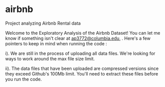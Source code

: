 # airbnb
Project analyzing Airbnb Rental data

Welcome to the Exploratory Analysis of the Airbnb Dataset! You can let me know if something isn't clear at ap3772@columbia.edu,  . 
Here's a few pointers to keep in mind when running the code :

i). We are still in the process of uploading all data files. We're looking for ways to work around the max file size limit. 

ii). The data files that have been uploaded are compressed versions since they exceed Github's 100Mb limit. You'll need to extract these files before you run the code.

